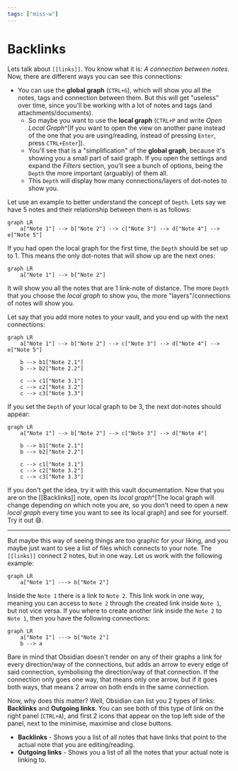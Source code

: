 ```yaml
---
tags: ["miss-w"]
---
```


# Backlinks

Lets talk about `[[links]]`. You know what it is: *A connection between notes*. Now, there are different ways you can see this connections:
- You can use the **global graph** (`CTRL+G`), which will show you all the notes, tags and connection between them. But this will get "useless" over time, since you'll be working with a lot of notes and tags (and attachments/documents).
	- So maybe you want to use the **local graph** (`CTRL+P` and write *Open Local Graph*^[If you want to open the view on another pane instead of the one that you are using/reading, instead of pressing `Enter`, press `CTRL+Enter`]).
	- You'll see that is a "simplification" of the **global graph**, because it's showing you a small part of said graph. If you open the settings and expand the *Filters* section, you'll see a bunch of options, being the `Depth` the more important (arguably) of them all.
	- This `Depth` will display how many connections/layers of dot-notes to show you.

Let use an example to better understand the concept of `Depth`. Lets say we have 5 notes and their relationship between them is as follows:

```mermaid
graph LR
	a["Note 1"] --> b["Note 2"] --> c["Note 3"] --> d["Note 4"] --> e["Note 5"]
```

If you had open the local graph for the first time, the `Depth` should be set up to 1. This means the only dot-notes that will show up are the next ones:

```mermaid
graph LR
	a["Note 1"] --> b["Note 2"]
```

It will show you all the notes that are 1 link-note of distance. The more `Depth` that you choose the *local graph* to show you, the more "layers"/connections of notes will show you.

Let say that you add more notes to your vault, and you end up with the next connections:

```mermaid
graph LR
	a["Note 1"] --> b["Note 2"] --> c["Note 3"] --> d["Note 4"] --> e["Note 5"]

	b --> b1["Note 2.1"]
	b --> b2["Note 2.2"]

	c --> c1["Note 3.1"]
	c --> c2["Note 3.2"]
	c --> c3["Note 3.3"]
```

If you set the `Depth` of your local graph to be 3, the next dot-notes should appear:

```mermaid
graph LR
	a["Note 1"] --> b["Note 2"] --> c["Note 3"] --> d["Note 4"]

	b --> b1["Note 2.1"]
	b --> b2["Note 2.2"]

	c --> c1["Note 3.1"]
	c --> c2["Note 3.2"]
	c --> c3["Note 3.3"]
```

If you don't get the idea, try it with this vault documentation. Now that you are on the [[Backlinks]] note, open its *local graph*^[The local graph will change depending on which note you are, so you don't need to open a new *local graph* every time you want to see its local graph] and see for yourself. Try it out 😄.

---

But maybe this way of seeing things are too graphic for your liking, and you maybe just want to see a list of files which connects to your note. The `[[links]]` connect 2 notes, but in one way. Let us work with the following example:

```mermaid
graph LR
	a["Note 1"] ---> b["Note 2"]
```

Inside the `Note 1` there is a link to `Note 2`. This link work in one way, meaning you can access to `Note 2` through the created link inside `Note 1`, but not vice versa. If you where to create another link inside the `Note 2` to `Note 1`, then you have the following connections:

```mermaid
graph LR
	a["Note 1"] ---> b["Note 2"]
	b --> a
```

Bare in mind that Obsidian doesn't render on any of their graphs a link for every direction/way of the connections, but adds an arrow to every edge of said connection, symbolising the direction/way of that connection. If the connection only goes one way, that means only one arrow, but if it goes both ways, that means 2 arrow on both ends in the same connection.

Now, why does this matter? Well, Obsidian can list you 2 types of links: **Backlinks** and **Outgoing links**. You can see both of this type of link on the right panel (`CTRL+A`), and first 2 icons that appear on the top left side of the panel, next to the minimise, maximise and close buttons.

- **Backlinks** - Shows you a list of all notes that have links that point to the actual note that you are editing/reading.
- **Outgoing links** - Shows you a list of all the notes that your actual note is linking to.